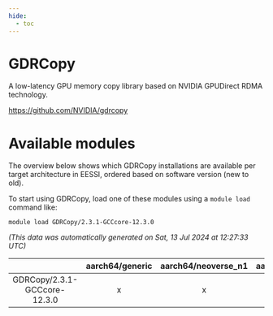 ```yaml
---
hide:
  - toc
---
```


GDRCopy
=======


A low-latency GPU memory copy library based on NVIDIA GPUDirect RDMA technology.

https://github.com/NVIDIA/gdrcopy
# Available modules


The overview below shows which GDRCopy installations are available per target architecture in EESSI, ordered based on software version (new to old).

To start using GDRCopy, load one of these modules using a `module load` command like:

```shell
module load GDRCopy/2.3.1-GCCcore-12.3.0
```

*(This data was automatically generated on Sat, 13 Jul 2024 at 12:27:33 UTC)*  

| |aarch64/generic|aarch64/neoverse_n1|aarch64/neoverse_v1|x86_64/generic|x86_64/amd/zen2|x86_64/amd/zen3|x86_64/intel/haswell|x86_64/intel/skylake_avx512|
| :---: | :---: | :---: | :---: | :---: | :---: | :---: | :---: | :---: |
|GDRCopy/2.3.1-GCCcore-12.3.0|x|x|x|x|x|x|x|x|
